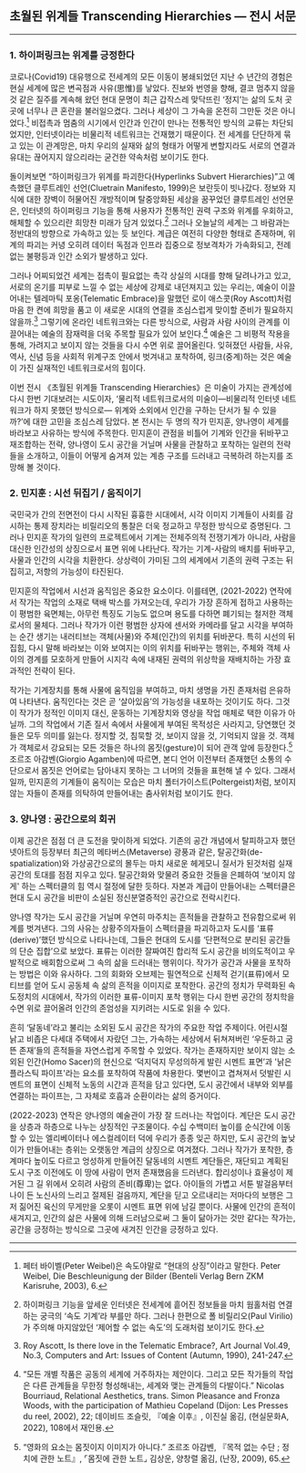 ## 초월된 위계들 Transcending Hierarchies — 전시 서문

---

### **1. 하이퍼링크는 위계를 긍정한다**

코로나(Covid19) 대유행으로 전세계의 모든 이동이 봉쇄되었던 지난 수 년간의 경험은 현실 세계에 많은 변곡점과 사유(思惟)를 낳았다. 진보와 번영을 향해, 결코 멈추지 않을 것 같은 질주를 계속해 왔던 현대 문명이 최근 갑작스레 맞닥뜨린 ‘정지’는 삶의 도처 곳곳에 너무나 큰 혼란을 불러일으켰다. 그러나 세상이 그 가속을 온전히 그만둔 것은 아니었다.[^1] 비접촉과 멈춤의 시기에서 인간과 인간이 만나는 전통적인 방식의 교류는 차단되었지만, 인터넷이라는 비물리적 네트워크는 건재했기 때문이다. 전 세계를 단단하게 묶고 있는 이 관계망은, 마치 우리의 실재와 삶의 형태가 어떻게 변할지라도 서로의 연결과 유대는 끊어지지 않으리라는 굳건한 약속처럼 보이기도 한다. 

돌이켜보면 “하이퍼링크가 위계를 파괴한다(Hyperlinks Subvert Hierarchies)”고 예측했던 클루트레인 선언(Cluetrain Manifesto, 1999)은 보란듯이 빗나갔다. 정보와 지식에 대한 장벽이 허물어진 개방적이며 탈중앙화된 세상을 꿈꾸었던 클루트레인 선언문은, 인터넷의 하이퍼링크 기능을 통해 사용자가 전통적인 권력 구조와 위계를 우회하고, 해체할 수 있으리란 희망찬 미래가 담겨 있었다.[^2] 그러나 오늘날의 세계는 그 바람과는 정반대의 방향으로 가속하고 있는 듯 보인다. 계급은 여전히 다양한 형태로 존재하며, 위계의 파괴는 커녕 오히려 데이터 독점과 인프라 집중으로 정보격차가 가속화되고, 전례없는 불평등과 인간 소외가 발생하고 있다.

그러나 어찌되었건 세계는 접촉이 필요없는 촉각 상실의 시대를 향해 달려나가고 있고, 서로의 온기를 피부로 느낄 수 없는 세상에 강제로 내던져지고 있는 우리는, 예술이 이끌어내는 텔레마틱 포옹(Telematic Embrace)을 말했던 로이 애스콧(Roy Ascott)처럼 마음 한 켠에 희망을 품고 이 새로운 시대의 연결을 조심스럽게 맞이할 준비가 필요하지 않을까.[^3] 그렇기에 온라인 네트워크와는 다른 방식으로, 사람과 사람 사이의 관계를 이끌어내는 예술의 잠재력을 더욱 주목할 필요가 있어 보인다.[^4] 예술은 그 비평적 작용을 통해, 가려지고 보이지 않는 것들을 다시 수면 위로 끌어올린다. 잊혀졌던 사람들, 사유, 역사, 신념 등을 사회적 위계구조 안에서 벗겨내고 포착하여, 링크(중계)하는 것은 예술이 가진 실재적인 네트워크로서의 힘이다. 

이번 전시 《초월된 위계들 Transcending Hierarchies》은 미술이 가지는 관계성에 다시 한번  기대보려는 시도이자, ‘물리적 네트워크로서의 미술이—비물리적 인터넷 네트워크가 하지 못했던 방식으로— 위계와 소외에서 인간을 구하는 단서가 될 수 있을까?’에 대한 고민을 조심스레 담았다. 본 전시는 두 명의 작가 민지훈, 양나영이 세계를 바라보고 사유하는 방식에 주목한다. 민지훈이 관점을 비틀어 기계와 인간을 뒤바꾸고 재조합하는 전략, 양나영이 도시 공간을 거닐며 사물을 관찰하고 포착하는 일련의 전략들을 소개하고, 이들이 어떻게 숨겨져 있는 계층 구조를 드러내고 극복하려 하는지를 조망해 볼 것이다.

### **2. 민지훈 : 시선 뒤집기 / 움직이기**

  국민국가 간의 전면전이 다시 시작된 흉흉한 시대에서, 시각 이미지 기계들이 사회를 감시하는 통제 장치라는 비릴리오의 통찰은 더욱 정교하고 무정한 방식으로 증명된다. 그러나 민지훈 작가의 일련의 프로젝트에서 기계는 전체주의적 전쟁기계가 아니라, 사람을 대신한 인간성의 상징으로서 표면 위에 나타난다. 작가는 기계-사람의 배치를 뒤바꾸고, 사물과 인간의 시각을 치환한다. 상상력이 가미된 그의 세계에서 기존의 권력 구조는 뒤집히고, 저항의 가능성이 타진된다.

민지훈의 작업에서 시선과 움직임은 중요한 요소이다. 이를테면, (2021-2022) 연작에서 작가는 작업의 소재로 택배 박스를 가져오는데, 우리가 가장 흔하게 접하고 사용하는 이 평범한 육면체는, 아무런 특징도 기능도 없으며 용도를 다하면 폐기되는 철저한 객체로서의 물체다. 그러나 작가가 이런 평범한 상자에 센서와 카메라를 달고 시각을 부여하는 순간 생기는 내러티브는 객체(사물)와 주체(인간)의 위치를 뒤바꾼다. 특히 시선의 뒤집힘, 다시 말해 바라보는 이와 보여지는 이의 위치를 뒤바꾸는 행위는, 주체와 객체 사이의 경계를 모호하게 만들어 시지각 속에 내재된 권력의 위상학을 재배치하는 가장 효과적인 전략이 된다. 

작가는 기계장치를 통해 사물에 움직임을 부여하고, 마치 생명을 가진 존재처럼  은유하여 나타낸다. 움직인다는 것은 곧 ‘살아있음’의 가능성을 내포하는 것이기도 하다. 그것이 작가가 정적인 이미지 대신, 운동하는 기계장치와 영상을 작업 매체로 택한 이유가 아닐까. 그의 작업에서 기존 질서 속에서 사물에게 부여된 목적성은 사라지고, 당연했던 것들은 모두 의미를 잃는다. 정지할 것, 침묵할 것, 보이지 않을 것, 기억되지 않을 것. 객체가 객체로서 강요되는 모든 것들은 하나의 몸짓(gesture)이 되어 관객 앞에 등장한다.[^5] 조르조 아감벤(Giorgio Agamben)에 따르면, 본디 언어 이전부터 존재했던 소통의 수단으로서 몸짓은 언어로는 담아내지 못하는 그 너머의 것들을 표현해 낼 수 있다. 그래서일까, 민지훈의 기계들이 움직이는 모습은 마치 폴터가이스트(Poltergeist)처럼, 보이지 않는 자들이 존재를 의탁하여 만들어내는 춤사위처럼 보이기도 한다. 

### **3.  양나영 : 공간으로의 회귀**

 이제 공간은 점점 더 큰 도전을 맞이하게 되었다. 기존의 공간 개념에서 탈피하고자 했던 넷아트의 등장부터 최근의 메타버스(Metaverse) 광풍과 같은, 탈공간화(de-spatialization)와 가상공간으로의 몰두는 마치 새로운 헤게모니 질서가 된것처럼 실재공간의 토대를 점점 지우고 있다. 탈공간화와 맞물려 중요한 것들을 은폐하여 ‘보이지 않게' 하는 스펙터클의 힘 역시 절정에 달한 듯하다. 자본과 계급이 만들어내는 스펙터클은 현대 도시 공간을 비판이 소실된 정신분열증적인 공간으로 전락시킨다.

양나영 작가는 도시 공간을 거닐며 우연히 마주치는 흔적들을 관찰하고 전유함으로써 위계를 벗겨낸다. 그의 사유는 상황주의자들이 스펙터클을 파괴하고자 도시를 ‘표류(derive)’했던 방식으로 나타나는데, 그들은 현대의 도시를 ‘단편적으로 분리된 공간들의 단순 집합’으로 보았다. 표류는 이러한 잘짜여진 합리적 도시 공간을 비의도적이고 우발적으로 배회함으로써 그 속의 삶을 드러내는 행위이다. 작가가 공간과 사물을 포착하는 방법은 이와 유사하다. 그의 회화와 오브제는 필연적으로 신체적 걷기(표류)에서 모티브를 얻어 도시 공동체 속 삶의 흔적을 이미지로 포착한다. 공간의 정치가 무력화된 속도정치의 시대에서, 작가의 이러한 표류-이미지 포착 행위는 다시 한번 공간의 정치학을 수면 위로 끌어올려 인간의 존엄성을 지키려는 시도로 읽을 수 있다.

흔히 ‘달동네’라고 불리는 소외된 도시 공간은 작가의 주요한 작업 주제이다. 어린시절 낡고 비좁은 다세대 주택에서 자랐던 그는, 가속하는 세상에서 뒤쳐져버린 ‘우둔하고 굼뜬 존재’들의 흔적들을 자연스럽게 주목할 수 있었다. 작가는 존재하지만 보이지 않는 소외된 인간(Homo Sacer)의 현신으로 ‘덕지덕지 무성의하게 발린 시멘트 표면’과 '낡은 플라스틱 파이프'라는 요소를 포착하여 작품에 차용한다. 몇번이고 겹쳐져서 덧발린 시멘트의 표면이 신체적 노동의 시간과 흔적을 담고 있다면, 도시 공간에서 내부와 외부를 연결하는 파이프는, 그 자체로 호흡과 순환이라는 삶의 증거이다. 

(2022-2023) 연작은 양나영의 예술관이 가장 잘 드러나는 작업이다. 계단은 도시 공간을 상층과 하층으로 나누는 상징적인 구조물이다. 수십 수백미터 높이를 순식간에 이동할 수 있는 엘리베이터나 에스컬레이터 덕에 우리가 종종 잊곤 하지만, 도시 공간의 높낮이가 만들어내는 층위는 오랫동안 계급의 상징으로 여겨졌다. 그러나 작가가 포착한, 층계마다 높이도 다르고 엉성하게 만들어진 달동네의 시멘트 계단들은, 재단되고 계획된 도시 구조 이전에도 이 땅에 사람이 먼저 존재했음을 드러낸다. 합리성이나 효율성이 제거된 그 길 위에서 오히려 사람의 존비(尊卑)는 없다. 아이들의 가볍고 서툰 발걸음부터 나이 든 노신사의 느리고 절제된 걸음까지, 계단을 딛고 오르내리는 저마다의 보행은 그저 짊어진 육신의 무게만을 오롯이 시멘트 표면 위에 남길 뿐이다. 사물에 인간의 흔적이 새겨지고, 인간의 삶은 사물에 의해 드러남으로써 그 둘이 닮아가는 것만 같다는 작가는, 공간을 긍정하는 방식으로 그곳에 새겨진 인간을 긍정하고 있다.

---

[^1]: 페터 바이벨(Peter Weibel)은 속도야말로 “현대의 상징”이라고 말한다.  Peter Weibel, Die Beschleunigung der Bilder (Benteli Verlag Bern ZKM Karisruhe, 2003), 6.
[^2]:하이퍼링크 기능을 앞세운 인터넷은 전세계에 흩어진 정보들을 마치 웜홀처럼 연결하는 궁극의 ‘속도 기계’라 부를만 하다. 그러나 한편으로 폴 비릴리오(Paul Virilio)가 주의해 마지않았던 ‘제어할 수 없는 속도’의 도래처럼 보이기도 한다.
[^3]:Roy Ascott, Is there love in the Telematic Embrace?, Art Journal Vol.49, No.3, Computers and Art: Issues of Content (Autumn, 1990), 241-247.
[^4]:“모든 개별 작품은 공동의 세계에 거주하자는 제안이다. 그리고 모든 작가들의 작업은 다른 관계들을 무한정 형성해내는, 세계와 맺는 관계들의 다발이다.”  Nicolas Bourriaud, Relational Aesthetics, trans. Simon Pleasance and Fronza Woods, with the participation of Mathieu Copeland (Dijon: Les Presses du reel, 2002), 22; 데이비드 조슬릿, 『예술 이후』, 이진실 옮김, (현실문화A, 2022), 108에서 재인용.
[^5]:“영화의 요소는 몸짓이지 이미지가 아니다.”  조르조 아감벤, 『목적 없는 수단 ; 정치에 관한 노트』, ⌜몸짓에 관한 노트⌟ 김상운, 양창렬 옮김, (난장, 2009), 65.
